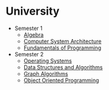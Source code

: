# University
<ul>
    <li> Semester 1
        <ul>
            <li>
                <a href="https://github.com/Taveeh/Algebra">
                    Algebra
                </a>
            </li>
            <li>
                <a href="https://github.com/Taveeh/Computer-System-Architecture">
                    Computer System Architecture
                </a>
            </li>
            <li>
                <a href="https://github.com/Taveeh/Fundamentals-of-Programming">
                    Fundamentals of Programming
                </a>
            </li>
        </ul>
    </li>
    <li> Semester 2
        <ul>
            <li>
                <a href="https://github.com/Taveeh/Operating-Systems">
                    Operating Systems
                </a>
            </li>
        </ul>
        <ul>
            <li>
                <a href="https://github.com/Taveeh/Data-Structures-and-Algorithms">
                    Data Structures and Algorithms
                </a>
            </li>
        </ul>
        <ul>
            <li>
                <a href="https://github.com/Taveeh/Graph-Algorithms">
                    Graph Algorithms
                </a>
            </li>
        </ul>
        <ul>
            <li>
                <a href="https://github.com/Taveeh/Object-Oriented-Programming">
                    Object Oriented Programming
                </a>
            </li>
        </ul>
    </li>
</ul>
        
        
        
        

